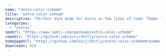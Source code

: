 ```yaml
---
name: "astro-color-scheme"
title: "astro-color-scheme"
description: "Perfect dark mode for Astro in few lines of code. Theme Toggle for Dark, Light & Auto (system)"
categories:
  - "css+ui"
npmUrl: "https://www.npmjs.com/package/astro-color-scheme"
repoUrl: "https://github.com/surjithctly/astro-color-scheme"
homepageUrl: "https://github.com/surjithctly/astro-color-scheme#readme"
downloads: 629
---
```

